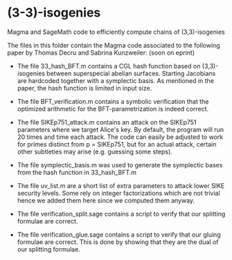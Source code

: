 # (3-3)-isogenies
Magma and SageMath code to efficiently compute chains of (3,3)-isogenies

The files in this folder contain the Magma code associated to the following paper by Thomas Decru and Sabrina Kunzweiler:
(soon on eprint)

- The file 33_hash_BFT.m contains a CGL hash function based on (3,3)-isogenies between superspecial abelian surfaces.
Starting Jacobians are hardcoded together with a symplectic basis. As mentioned in the paper, the hash function is limited in input size.

- The file BFT_verification.m contains a symbolic verification that the optimized arithmetic for the BFT-parametrization is indeed correct.

- The file SIKEp751_attack.m contains an attack on the SIKEp751 parameters where we target Alice's key. By default, the program will run 20 times and time each attack.
The code can easily be adjusted to work for primes distinct from p = SIKEp751, but for an actual attack, certain other subtleties may arise (e.g. guessing some steps).

- The file symplectic_basis.m was used to generate the symplectic bases from the hash function in 33_hash_BFT.m

- The file uv_list.m are a short list of extra parameters to attack lower SIKE security levels.
Some rely on integer factorizations which are not trivial hence we added them here since we computed them anyway.

- The file verification_split.sage contains a script to verify that our splitting formulae are correct.

- The file verification_glue.sage contains a script to verify that our gluing formulae are correct. This is done by showing that they are the dual of our splitting formulae.
